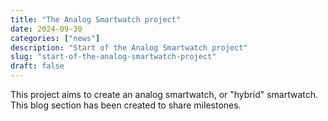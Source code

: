 ```yaml
---
title: "The Analog Smartwatch project"
date: 2024-09-30
categories: ["news"]
description: "Start of the Analog Smartwatch project"
slug: "start-of-the-analog-smartwatch-project"
draft: false
---
```


This project aims to create an analog smartwatch, or "hybrid" smartwatch. This blog section has been created to share milestones.